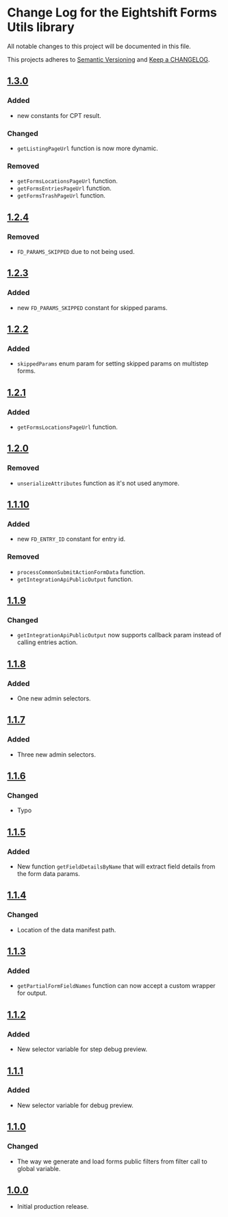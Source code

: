 
# Change Log for the Eightshift Forms Utils library
All notable changes to this project will be documented in this file.

This projects adheres to [Semantic Versioning](https://semver.org/) and [Keep a CHANGELOG](https://keepachangelog.com/).

## [1.3.0]

### Added
- new constants for CPT result.

### Changed
- `getListingPageUrl` function is now more dynamic.

### Removed
- `getFormsLocationsPageUrl` function.
- `getFormsEntriesPageUrl` function.
- `getFormsTrashPageUrl` function.

## [1.2.4]

### Removed
- `FD_PARAMS_SKIPPED` due to not being used.

## [1.2.3]

### Added
- new `FD_PARAMS_SKIPPED` constant for skipped params.

## [1.2.2]

### Added
- `skippedParams` enum param for setting skipped params on multistep forms.

## [1.2.1]

### Added
- `getFormsLocationsPageUrl` function.

## [1.2.0]

### Removed
- `unserializeAttributes` function as it's not used anymore.

## [1.1.10]

### Added
- new `FD_ENTRY_ID` constant for entry id.

### Removed
- `processCommonSubmitActionFormData` function.
- `getIntegrationApiPublicOutput` function.

## [1.1.9]

### Changed
- `getIntegrationApiPublicOutput` now supports callback param instead of calling entries action.

## [1.1.8]

### Added
- One new admin selectors.

## [1.1.7]

### Added
- Three new admin selectors.

## [1.1.6]

### Changed
- Typo

## [1.1.5]

### Added
- New function `getFieldDetailsByName` that will extract field details from the form data params.

## [1.1.4]

### Changed
- Location of the data manifest path.

## [1.1.3]

### Added
- `getPartialFormFieldNames` function can now accept a custom wrapper for output.

## [1.1.2]

### Added
- New selector variable for step debug preview.

## [1.1.1]

### Added
- New selector variable for debug preview.

## [1.1.0]

### Changed
- The way we generate and load forms public filters from filter call to global variable.

## [1.0.0]

- Initial production release.

[1.3.0]: https://github.com/infinum/eightshift-forms-utils/compare/1.2.4...1.3.0
[1.2.4]: https://github.com/infinum/eightshift-forms-utils/compare/1.2.3...1.2.4
[1.2.3]: https://github.com/infinum/eightshift-forms-utils/compare/1.2.2...1.2.3
[1.2.2]: https://github.com/infinum/eightshift-forms-utils/compare/1.2.1...1.2.2
[1.2.1]: https://github.com/infinum/eightshift-forms-utils/compare/1.2.0...1.2.1
[1.2.0]: https://github.com/infinum/eightshift-forms-utils/compare/1.1.10...1.2.0
[1.1.10]: https://github.com/infinum/eightshift-forms-utils/compare/1.1.9...1.1.10
[1.1.9]: https://github.com/infinum/eightshift-forms-utils/compare/1.1.8...1.1.9
[1.1.8]: https://github.com/infinum/eightshift-forms-utils/compare/1.1.7...1.1.8
[1.1.7]: https://github.com/infinum/eightshift-forms-utils/compare/1.1.6...1.1.7
[1.1.6]: https://github.com/infinum/eightshift-forms-utils/compare/1.1.5...1.1.6
[1.1.5]: https://github.com/infinum/eightshift-forms-utils/compare/1.1.4...1.1.5
[1.1.4]: https://github.com/infinum/eightshift-forms-utils/compare/1.1.3...1.1.4
[1.1.3]: https://github.com/infinum/eightshift-forms-utils/compare/1.1.2...1.1.3
[1.1.2]: https://github.com/infinum/eightshift-forms-utils/compare/1.1.1...1.1.2
[1.1.1]: https://github.com/infinum/eightshift-forms-utils/compare/1.1.0...1.1.1
[1.1.0]: https://github.com/infinum/eightshift-forms-utils/compare/1.0.0...1.1.0
[1.0.0]: https://github.com/infinum/eightshift-forms-utils/releases/tag/1.0.0
